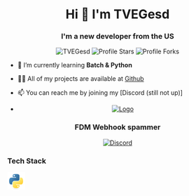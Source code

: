 <!-- https://github.com/tvegesdofficial/ -->
<!-- LEAVE A STAR, IF YOU LIKE IT ! -->

<h1 align="center">Hi 👋 I'm TVEGesd</h1>
<h3 align="center">I'm a new developer from the US</h3>

<p align="center"> 
<img src="https://komarev.com/ghpvc/?username=tvegesdofficial&label=Profile%20views&color=lightgrey&style=flat" alt="TVEGesd" />
<img src="https://img.shields.io/badge/dynamic/json?&label=Total%20Stars&color=lightgrey&style=flat&style=for-the-badge&query=%24.stars&url=https://api.github-star-counter.workers.dev/user/tvegesdofficial" alt="Profile Stars"></a>
<img src="https://img.shields.io/badge/dynamic/json?&label=Total%20Forks&color=lightgrey&style=flat&style=for-the-badge&query=%24.forks&url=https://api.github-star-counter.workers.dev/user/tvegesdofficial" alt="Profile Forks"></a>
</p>


- 🌱 I’m currently learning **Batch & Python**

- 👨‍💻 All of my projects are available at [Github](https://github.com/tvegesdofficial?tab=repositories)

- 📫 You can reach me by joining my [Discord (still not up)]

- <p align="center">
  <a href="https://github.com/TVEGesdOfficial/FDM-Webhook-Spammer">
    <img src="https://i.ibb.co/zxZ4zcR/logo.png" alt="Logo" width="100" height="100">
  </a>
</p>

<h3 align="center">FDM Webhook spammer</h3>

<p align="center">
  <a href="https://discord.gg/invite/Mv4YQAK8F2" target="_blank">
    <img src="https://img.shields.io/badge/Discord-%237289DA.svg?style=flat&logo=discord&logoColor=white&color=8c52ff" alt="Discord">
  </a>
</p>


<h3 align="left">Tech Stack</h3>
<p align="left"> 
    <img src="https://raw.githubusercontent.com/devicons/devicon/master/icons/python/python-original.svg" alt="python" width="40" height="40"/> 
</p>
